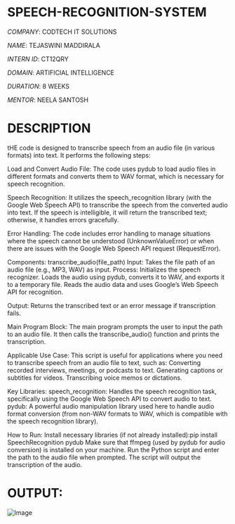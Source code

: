 # SPEECH-RECOGNITION-SYSTEM

*COMPANY*: CODTECH IT SOLUTIONS

*NAME*: TEJASWINI MADDIRALA

*INTERN ID*: CT12QRY

*DOMAIN*: ARTIFICIAL INTELLIGENCE

*DURATION*: 8 WEEKS

*MENTOR*: NEELA SANTOSH

# DESCRIPTION
tHE code is designed to transcribe speech from an audio file (in various formats) into text.
It performs the following steps:

Load and Convert Audio File:
The code uses pydub to load audio files in different formats and converts them to WAV format, which is necessary for speech recognition.

Speech Recognition:
It utilizes the speech_recognition library (with the Google Web Speech API) to transcribe the speech from the converted audio into text.
If the speech is intelligible, it will return the transcribed text; otherwise, it handles errors gracefully.

Error Handling:
The code includes error handling to manage situations where the speech cannot be understood (UnknownValueError) or when there are issues with the Google Web Speech API request (RequestError).

Components:
transcribe_audio(file_path)
Input: Takes the file path of an audio file (e.g., MP3, WAV) as input.
Process:
Initializes the speech recognizer.
Loads the audio using pydub, converts it to WAV, and exports it to a temporary file.
Reads the audio data and uses Google’s Web Speech API for recognition.

Output: Returns the transcribed text or an error message if transcription fails.

Main Program Block:
The main program prompts the user to input the path to an audio file.
It then calls the transcribe_audio() function and prints the transcription.

Applicable Use Case:
This script is useful for applications where you need to transcribe speech from an audio file to text, such as:
Converting recorded interviews, meetings, or podcasts to text.
Generating captions or subtitles for videos.
Transcribing voice memos or dictations.

Key Libraries:
speech_recognition: Handles the speech recognition task, specifically using the Google Web Speech API to convert audio to text.
pydub: A powerful audio manipulation library used here to handle audio format conversion (from non-WAV formats to WAV, which is compatible with the speech recognition library).

How to Run:
Install necessary libraries (if not already installed):pip install SpeechRecognition pydub
Make sure that ffmpeg (used by pydub for audio conversion) is installed on your machine.
Run the Python script and enter the path to the audio file when prompted.
The script will output the transcription of the audio.

# OUTPUT:
![Image](https://github.com/user-attachments/assets/5b27afcc-bc59-49df-899c-d3dc7b59ac09)

